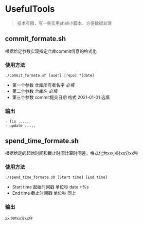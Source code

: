# UsefulTools

> 技术有限，写一些实用shell小脚本，方便数据处理

## commit_formate.sh

根据给定参数实现指定仓库commit信息的格式化

### 使用方法
```shell
./commit_formate.sh [user] [repo] *[date]
```
- 第一个参数 仓库所有者名字 *必填*
- 第二个参数 仓库名 *必填*
- 第三个参数 commit提交日期 格式 2021-01-01 选填

### 输出
```
- fix .....
- update .....
```

## spend_time_formate.sh

根据给定的起始时间和截止时间计算时间差，格式化为xx小时xx分xx秒

### 使用方法
```shell
./spend_time_formate.sh [Start time] [End time]
```
- Start time 起始时间戳 单位秒 date +%s
- End time 截止时间戳 单位秒 同上

### 输出
```shell
xx小时xx分xx秒
```
